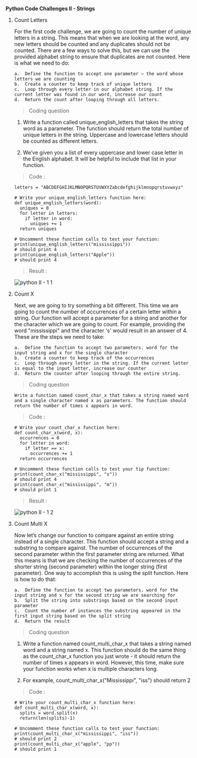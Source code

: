 **Python Code Challenges II - Strings**

1.  Count Letters

    For the first code challenge, we are going to count the number of unique letters in a string. This means that when we are looking at the word, any new letters should be counted and any duplicates should not be counted. There are a few ways to solve this, but we can use the provided alphabet string to ensure that duplicates are not counted. Here is what we need to do:

        a.  Define the function to accept one parameter — the word whose letters we are counting
        b.  Create a counter to keep track of unique letters
        c.  Loop through every letter in our alphabet string. If the current letter was found in our word, increase our count
        d.  Return the count after looping through all letters.

    >   Coding question

    1.  Write a function called unique_english_letters that takes the string word as a parameter. The function should return the total number of unique letters in the string. Uppercase and lowercase letters should be counted as different letters.

    2.  We’ve given you a list of every uppercase and lower case letter in the English alphabet. It will be helpful to include that list in your function.

    >   Code    :

        letters = "ABCDEFGHIJKLMNOPQRSTUVWXYZabcdefghijklmnopqrstuvwxyz"
        
        # Write your unique_english_letters function here:
        def unique_english_letters(word):
          uniques = 0
          for letter in letters:
            if letter in word:
              uniques += 1
          return uniques

        # Uncomment these function calls to test your function:
        print(unique_english_letters("mississippi"))
        # should print 4
        print(unique_english_letters("Apple"))
        # should print 4

    >   Result  :

    ![python II - 1 1](https://user-images.githubusercontent.com/74751990/201520487-629fdf9d-f8b2-4f90-9240-9fddad6228f5.jpg)

2.  Count X

    Next, we are going to try something a bit different. This time we are going to count the number of occurrences of a certain letter within a string. Our function will accept a parameter for a string and another for the character which we are going to count. For example, providing the word "mississippi" and the character 's' would result in an answer of 4. These are the steps we need to take:

        a.  Define the function to accept two parameters. word for the input string and x for the single character
        b.  Create a counter to keep track of the occurrences
        c.  Loop through every letter in the string. If the current letter is equal to the input letter, increase our counter
        d.  Return the counter after looping through the entire string.

    >   Coding question

        Write a function named count_char_x that takes a string named word and a single character named x as parameters. The function should return the number of times x appears in word.
    
    >   Code    :

        # Write your count_char_x function here:
        def count_char_x(word, x):
          occurrences = 0
          for letter in word:
            if letter == x:
              occurrences += 1
          return occurrences

        # Uncomment these function calls to test your tip function:
        print(count_char_x("mississippi", "s"))
        # should print 4
        print(count_char_x("mississippi", "m"))
        # should print 1

    >   Result  :

    ![python II - 1 2](https://user-images.githubusercontent.com/74751990/201572796-2b3801ce-cd5d-43a3-a507-a29a45ac6044.jpg)

3.  Count Multi X

    Now let’s change our function to compare against an entire string instead of a single character. This function should accept a string and a substring to compare against. The number of occurrences of the second parameter within the first parameter string are returned. What this means is that we are checking the number of occurrences of the shorter string (second parameter) within the longer string (first parameter). One way to accomplish this is using the split function. Here is how to do that:

        a.  Define the function to accept two parameters. word for the input string and x for the second string we are searching for
        b.  Split the string into substrings based on the second input parameter
        c.  Count the number of instances the substring appeared in the first input string based on the split string
        d.  Return the result

    >   Coding question

    1.  Write a function named count_multi_char_x that takes a string named word and a string named x. This function should do the same thing as the count_char_x function you just wrote - it should return the number of times x appears in word. However, this time, make sure your function works when x is multiple characters long.

    2.  For example, count_multi_char_x("Mississippi", "iss") should return 2

    >   Code    :

        # Write your count_multi_char_x function here:
        def count_multi_char_x(word, x):
          splits = word.split(x)
          return(len(splits)-1)

        # Uncomment these function calls to test your function:
        print(count_multi_char_x("mississippi", "iss"))
        # should print 2
        print(count_multi_char_x("apple", "pp"))
        # should print 1

